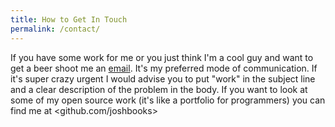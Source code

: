 ```yaml
---
title: How to Get In Touch
permalink: /contact/
---
```


If you have some work for me or you just think I'm a cool guy and want to get a beer shoot me an 
[email](mailto:me@joshbooks.com). It's my preferred mode of communication. If it's super crazy
urgent I would advise you to put "work" in the subject line and a clear description of the problem
in the body. If you want to look at some of my open source work (it's like a portfolio for programmers)
you can find me at <github.com/joshbooks>
